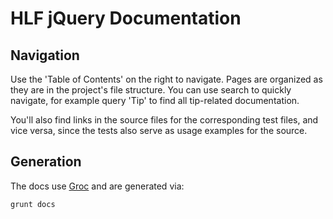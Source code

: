 # HLF jQuery Documentation

## Navigation

Use the 'Table of Contents' on the right to navigate. Pages are organized as
they are in the project's file structure. You can use search to quickly
navigate, for example query 'Tip' to find all tip-related documentation.

You'll also find links in the source files for the corresponding test files, and
vice versa, since the tests also serve as usage examples for the source.

## Generation

The docs use [Groc](http://nevir.github.io/groc) and are generated via:

```bash
grunt docs
```
